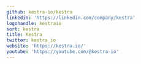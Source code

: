 ```yaml
---
github: kestra-io/kestra
linkedin: 'https://linkedin.com/company/kestra'
logohandle: kestraio
sort: kestra
title: Kestra
twitter: kestra_io
website: 'https://kestra.io/'
youtube: 'https://youtube.com/@kestra-io'
---
```

